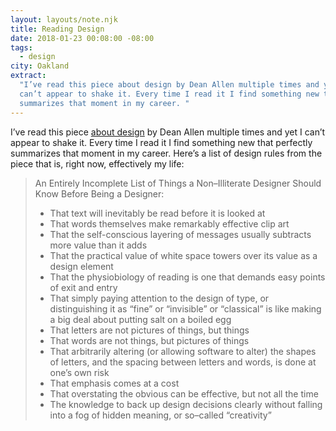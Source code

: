 ```yaml
---
layout: layouts/note.njk
title: Reading Design
date: 2018-01-23 00:08:00 -08:00
tags:
  - design
city: Oakland
extract:
  "I’ve read this piece about design by Dean Allen multiple times and yet I
  can’t appear to shake it. Every time I read it I find something new that perfectly
  summarizes that moment in my career. "
---
```


I’ve read this piece [about design](http://alistapart.com/article/readingdesign) by Dean Allen multiple times and yet I can’t appear to shake it. Every time I read it I find something new that perfectly summarizes that moment in my career. Here’s a list of design rules from the piece that is, right now, effectively my life:

> An Entirely Incomplete List of Things a Non–Illiterate Designer Should Know Before Being a Designer:
>
> - That text will inevitably be read before it is looked at
> - That words themselves make remarkably effective clip art
> - That the self-conscious layering of messages usually subtracts more value than it adds
> - That the practical value of white space towers over its value as a design element
> - That the physiobiology of reading is one that demands easy points of exit and entry
> - That simply paying attention to the design of type, or distinguishing it as “fine” or “invisible” or “classical” is like making a big deal about putting salt on a boiled egg
> - That letters are not pictures of things, but things
> - That words are not things, but pictures of things
> - That arbitrarily altering (or allowing software to alter) the shapes of letters, and the spacing between letters and words, is done at one’s own risk
> - That emphasis comes at a cost
> - That overstating the obvious can be effective, but not all the time
> - The knowledge to back up design decisions clearly without falling into a fog of hidden meaning, or so–called “creativity”
